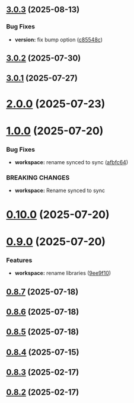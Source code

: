 ## [3.0.3](https://github.com/jucian0/turboversion/compare/v3.0.2...v3.0.3) (2025-08-13)


### Bug Fixes

* **version:** fix bump option ([c85548c](https://github.com/jucian0/turboversion/commit/c85548c2d1021dbd3127d2f6f8eac2bce33ecf87))



## [3.0.2](https://github.com/jucian0/turboversion/compare/v3.0.1...v3.0.2) (2025-07-30)



## [3.0.1](https://github.com/jucian0/turboversion/compare/v3.0.0...v3.0.1) (2025-07-27)



# [2.0.0](https://github.com/jucian0/turboversion/compare/v1.0.0...v2.0.0) (2025-07-23)



# [1.0.0](https://github.com/jucian0/turboversion/compare/v0.10.0...v1.0.0) (2025-07-20)


### Bug Fixes

* **workspace:** rename synced to sync ([afbfc64](https://github.com/jucian0/turboversion/commit/afbfc645c10474c85541365182e0baacdacf282d))


### BREAKING CHANGES

* **workspace:** Rename synced to sync



# [0.10.0](https://github.com/jucian0/turboversion/compare/v0.9.0...v0.10.0) (2025-07-20)



# [0.9.0](https://github.com/jucian0/turboversion/compare/v0.8.7...v0.9.0) (2025-07-20)


### Features

* **workspace:** rename libraries ([9ee9f10](https://github.com/jucian0/turboversion/commit/9ee9f10ff399984310b8a9ab8947f4cdc8339729))



## [0.8.7](https://github.com/jucian0/turboversion/compare/v0.8.6...v0.8.7) (2025-07-18)



## [0.8.6](https://github.com/jucian0/turboversion/compare/v0.8.5...v0.8.6) (2025-07-18)



## [0.8.5](https://github.com/jucian0/turboversion/compare/v0.8.4...v0.8.5) (2025-07-18)



## [0.8.4](https://github.com/jucian0/turboversion/compare/v0.8.3...v0.8.4) (2025-07-15)



## [0.8.3](https://github.com/jucian0/turboversion/compare/v0.8.2...v0.8.3) (2025-02-17)



## [0.8.2](https://github.com/jucian0/turboversion/compare/v0.8.1...v0.8.2) (2025-02-17)



